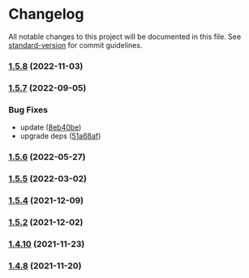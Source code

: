# Changelog

All notable changes to this project will be documented in this file. See [standard-version](https://github.com/conventional-changelog/standard-version) for commit guidelines.

### [1.5.8](https://github.com/thinkkoa/koatty_schedule/compare/v1.5.7...v1.5.8) (2022-11-03)

### [1.5.7](https://github.com/thinkkoa/koatty_schedule/compare/v1.5.6...v1.5.7) (2022-09-05)


### Bug Fixes

* update ([8eb40be](https://github.com/thinkkoa/koatty_schedule/commit/8eb40be4f0778d218a2a8b9a9370ffbe26c9e884))
* upgrade deps ([51a68af](https://github.com/thinkkoa/koatty_schedule/commit/51a68af12437a08e3a5468b27b57ae597f66695d))

### [1.5.6](https://github.com/thinkkoa/koatty_schedule/compare/v1.5.5...v1.5.6) (2022-05-27)

### [1.5.5](https://github.com/thinkkoa/koatty_schedule/compare/v1.5.4...v1.5.5) (2022-03-02)

### [1.5.4](https://github.com/thinkkoa/koatty_schedule/compare/v1.5.2...v1.5.4) (2021-12-09)

### [1.5.2](https://github.com/thinkkoa/koatty_schedule/compare/v1.4.10...v1.5.2) (2021-12-02)

### [1.4.10](https://github.com/thinkkoa/koatty_schedule/compare/v1.4.8...v1.4.10) (2021-11-23)

### [1.4.8](https://github.com/thinkkoa/koatty_schedule/compare/v1.4.6...v1.4.8) (2021-11-20)

